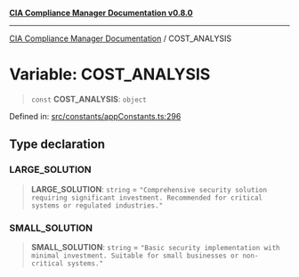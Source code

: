 [**CIA Compliance Manager Documentation v0.8.0**](../README.md)

***

[CIA Compliance Manager Documentation](../globals.md) / COST\_ANALYSIS

# Variable: COST\_ANALYSIS

> `const` **COST\_ANALYSIS**: `object`

Defined in: [src/constants/appConstants.ts:296](https://github.com/Hack23/cia-compliance-manager/blob/791b5a1b6e700c8b8480de209374e4cb1086330d/src/constants/appConstants.ts#L296)

## Type declaration

### LARGE\_SOLUTION

> **LARGE\_SOLUTION**: `string` = `"Comprehensive security solution requiring significant investment. Recommended for critical systems or regulated industries."`

### SMALL\_SOLUTION

> **SMALL\_SOLUTION**: `string` = `"Basic security implementation with minimal investment. Suitable for small businesses or non-critical systems."`
